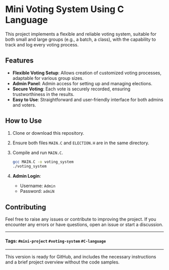 # Mini Voting System Using C Language

This project implements a flexible and reliable voting system, suitable for both small and large groups (e.g., a batch, a class), with the capability to track and log every voting process.

## Features

- **Flexible Voting Setup**: Allows creation of customized voting processes, adaptable for various group sizes.
- **Admin Panel**: Admin access for setting up and managing elections.
- **Secure Voting**: Each vote is securely recorded, ensuring trustworthiness in the results.
- **Easy to Use**: Straightforward and user-friendly interface for both admins and voters.

## How to Use

1. Clone or download this repository.
2. Ensure both files `MAIN.C` and `ELECTION.H` are in the same directory.
3. Compile and run `MAIN.C`.

   ```bash
   gcc MAIN.C -o voting_system
   ./voting_system
   ```

4. **Admin Login**: 
   - Username: `Admin`
   - Password: `admiN`

## Contributing

Feel free to raise any issues or contribute to improving the project. If you encounter any errors or have questions, open an issue or start a discussion.

---

#### Tags: `#mini-project` `#voting-system` `#C-language`

---

This version is ready for GitHub, and includes the necessary instructions and a brief project overview without the code samples.

